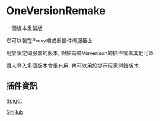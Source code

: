 # OneVersionRemake

一個版本重製版

它可以裝在Proxy端或者插件伺服器上

用於限定伺服器的版本, 對於有裝Viaverison的插件或者其他可以

讓人登入多個版本會很有用, 也可以用於提示玩家開錯版本.

## 插件資訊

[Spigot](https://www.spigotmc.org/resources/71727/)

[GitHub](https://github.com/Andre601/OneVersionRemake)
